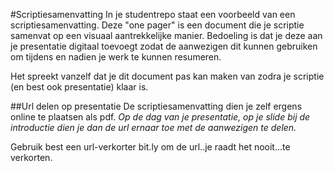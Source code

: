 #Scriptiesamenvatting
In je studentrepo staat een voorbeeld van een scriptiesamenvatting. Deze "one pager" is een document die je scriptie samenvat op een visuaal aantrekkelijke manier. Bedoeling is dat je deze aan je presentatie digitaal toevoegt zodat de aanwezigen dit kunnen gebruiken om tijdens en nadien je werk te kunnen resumeren. 

Het spreekt vanzelf dat je dit document pas kan maken van zodra je scriptie (en best ook presentatie) klaar is.

##Url delen op presentatie
De scriptiesamenvatting dien je zelf ergens online te plaatsen als pdf. *Op de dag van je presentatie, op je slide bij de introductie dien je dan de url ernaar toe met de aanwezigen te delen.*

Gebruik best een url-verkorter bit.ly om de url..je raadt het nooit...te verkorten.
